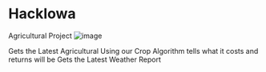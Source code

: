 # HackIowa
Agricultural Project 
![image](https://user-images.githubusercontent.com/43105808/115154515-0c4a4380-a030-11eb-914e-a0974cb21d7e.png)








Gets the Latest Agricultural 
Using our Crop Algorithm tells what it costs and returns will be
Gets the Latest Weather Report
